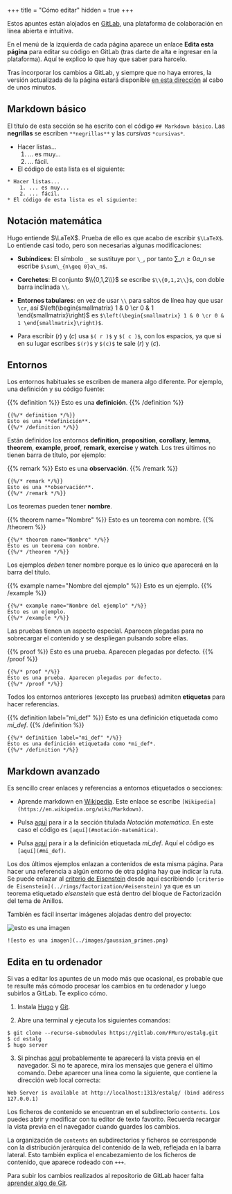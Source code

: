 +++
title = "Cómo editar"
hidden = true
+++

Estos apuntes están alojados en [GitLab](https://gitlab.com/), una plataforma de colaboración en línea abierta e intuitiva.

En el menú de la izquierda de cada página aparece un enlace <i class="fa fa-edit"></i> **Edita esta página** para editar su código en GitLab (tras darte de alta e ingresar en la plataforma). Aquí te explico lo que hay que saber para harcelo.

Tras incorporar los cambios a GitLab, y siempre que no haya errores, la versión actualizada de la página estará disponible [en esta dirección](https://FMuro.gitlab.io/estalg) al cabo de unos minutos.

## Markdown básico

El título de esta sección se ha escrito con el código `## Markdown básico`. Las **negrillas** se escriben `**negrillas**` y las *cursivas* `*cursivas*`.

* Hacer listas...
	1. ... es muy...
	2. ... fácil.
* El código de esta lista es el siguiente:

```
* Hacer listas...
	1. ... es muy...
	2. ... fácil.
* El código de esta lista es el siguiente:
```

## Notación matemática

Hugo entiende $\LaTeX$. Prueba de ello es que acabo de escribir <code>$\LaTeX$</code>. Lo entiende casi todo, pero son necesarias algunas modificaciones: 

* **Subíndices**: El símbolo `_` se sustituye por `\_`, por tanto $\sum\_{n\geq 0}a\_n$ se escribe `$\sum\_{n\geq 0}a\_n$`.

* **Corchetes**: El conjunto $\\{0,1,2\\}$ se escribe `$\\{0,1,2\\}$`, con doble barra inclinada `\\`.

* **Entornos tabulares**: en vez de usar `\\` para saltos de línea hay que usar `\cr`, así $\left(\begin{smallmatrix} 1 & 0 \cr 0 & 1 \end{smallmatrix}\right)$ es `$\left(\begin{smallmatrix} 1 & 0 \cr 0 & 1 \end{smallmatrix}\right)$`.

* Para escribir $( r )$ y $( c )$ usa `$( r )$` y `$( c )$`, con los espacios, ya que si en su lugar escribes `$(r)$` y `$(c)$` te sale $(r)$ y $(c)$.


## Entornos

Los entornos habituales se escriben de manera algo diferente. Por ejemplo, una definición y su código fuente:

{{% definition %}}
Esto es una **definición**.
{{% /definition %}}


```
{{%/* definition */%}}
Esto es una **definición**.
{{%/* /definition */%}}
```

Están definidos los entornos **definition**, **proposition**, **corollary**, **lemma**, **theorem**, **example**, **proof**, **remark**, **exercise** y **watch**. Los tres últimos no tienen barra de título, por ejemplo:

{{% remark %}}
Esto es una **observación**.
{{% /remark %}}

```
{{%/* remark */%}}
Esto es una **observación**.
{{%/* /remark */%}}
```

Los teoremas pueden tener **nombre**.

{{% theorem name="Nombre" %}}
Esto es un teorema con nombre. 
{{% /theorem %}}

```
{{%/* theorem name="Nombre" */%}}
Esto es un teorema con nombre. 
{{%/* /theorem */%}}
```

Los ejemplos *deben* tener nombre porque es lo único que aparecerá en la barra del título. 

{{% example name="Nombre del ejemplo" %}}
Esto es un ejemplo.
{{% /example %}}


```
{{%/* example name="Nombre del ejemplo" */%}}
Esto es un ejemplo.
{{%/* /example */%}}
```

Las pruebas tienen un aspecto especial. Aparecen plegadas para no sobrecargar el contenido y se despliegan pulsando sobre ellas.

{{% proof %}}
Esto es una prueba. Aparecen plegadas por defecto. 
{{% /proof %}}

```
{{%/* proof */%}}
Esto es una prueba. Aparecen plegadas por defecto. 
{{%/* /proof */%}}
```

Todos los entornos anteriores (excepto las pruebas) admiten **etiquetas** para hacer referencias.

{{% definition label="mi_def" %}}
Esto es una definición etiquetada como *mi_def*. 
{{% /definition %}}

```
{{%/* definition label="mi_def" */%}}
Esto es una definición etiquetada como *mi_def*. 
{{%/* /definition */%}}
```

## Markdown avanzado

Es sencillo crear enlaces y referencias a entornos etiquetados o secciones:

* Aprende markdown en [Wikipedia](https://en.wikipedia.org/wiki/Markdown). Este enlace se escribe `[Wikipedia](https://en.wikipedia.org/wiki/Markdown)`.

* Pulsa [aquí](#notación-matemática) para ir a la sección titulada *Notación matemática*. En este caso el código es `[aquí](#notación-matemática)`.

* Pulsa [aquí](#mi_def) para ir a la definición etiquetada *mi_def*. Aquí el código es `[aquí](#mi_def)`.


Los dos últimos ejemplos enlazan a contenidos de esta misma página. Para hacer una referencia a algún entorno de otra página hay que indicar la ruta. Se puede enlazar al [criterio de Eisenstein](../rings/factorization/#eisenstein) desde aquí escribiendo `[criterio de Eisenstein](../rings/factorization/#eisenstein)` ya que es un teorema etiquetado *eisenstein* que está dentro del bloque de Factorización del tema de Anillos.

También es fácil insertar imágenes alojadas dentro del proyecto:

![esto es una imagen](../images/gaussian_primes.png)

```
![esto es una imagen](../images/gaussian_primes.png)
```

## Edita en tu ordenador

Si vas a editar los apuntes de un modo más que ocasional, es probable que te resulte más cómodo procesar los cambios en tu ordenador y luego subirlos a GitLab. Te explico cómo.

1. Instala [Hugo](https://gohugo.io/getting-started/installing/) y [Git](https://git-scm.com/book/en/v2/Getting-Started-Installing-Git).

2. Abre una terminal  y ejecuta los siguientes comandos:
```
$ git clone --recurse-submodules https://gitlab.com/FMuro/estalg.git
$ cd estalg
$ hugo server
```

3. Si pinchas [aquí](http://localhost:1313/estalg/) probablemente te aparecerá la vista previa en el navegador. Si no te aparece, mira los mensajes que genera el último comando. Debe aparecer una línea como la siguiente, que contiene la dirección web local correcta:
```
Web Server is available at http://localhost:1313/estalg/ (bind address 127.0.0.1)
```

Los ficheros de contenido se encuentran en el subdirectorio `contents`. Los puedes abrir y modificar con tu editor de texto favorito. Recuerda recargar la vista previa en el navegador cuando guardes los cambios.

La organización de `contents` en subdirectorios y ficheros se corresponde con la distribución jerárquica del contenido de la web, reflejada en la barra lateral. Esto también explica el encabezamiento de los ficheros de contenido, que aparece rodeado con `+++`.

Para subir los cambios realizados al repositorio de GitLab hacer falta [aprender algo de Git](https://rogerdudler.github.io/git-guide/index.html).

